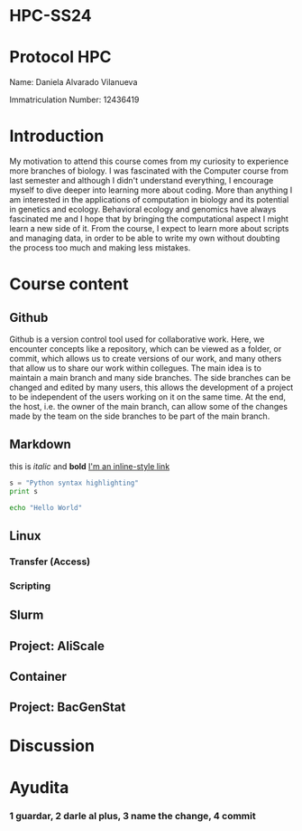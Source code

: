 # HPC-SS24

# Protocol HPC

Name: Daniela Alvarado Vilanueva

Immatriculation Number: 12436419

# Introduction
My motivation to attend this course comes from my curiosity to experience more branches of biology. I was fascinated with the Computer course from last semester and although I didn't understand everything, I encourage myself to dive deeper into learning more about coding. More than anything I am interested in the applications of computation in biology and its potential in genetics and ecology. Behavioral ecology and genomics have always fascinated me and I hope that by bringing the computational aspect I might learn a new side of it. From the course, I expect to learn more about scripts and managing data, in order to be able to write my own without doubting the process too much and making less mistakes. 

# Course content
## Github
Github is a version control tool used for collaborative work. Here, we encounter concepts like a repository, which can be viewed as a folder, or commit, which allows us to create versions of our work, and many others that allow us to share our work within collegues. The main idea is to maintain a main branch and many side branches. The side branches can be changed and edited by many users, this allows the development of a project to be independent of the users working on it on the same time. At the end, the host, i.e. the owner of the main branch, can allow some of the changes made by the team on the side branches to be part of the main branch. 

## Markdown

this is *italic* and **bold**
[I'm an inline-style link](https://www.google.com)

```python
s = "Python syntax highlighting"
print s
```

```sh
echo "Hello World"
```
## Linux
### Transfer (Access)
### Scripting
## Slurm
## Project: AliScale
## Container
## Project: BacGenStat
# Discussion

# Ayudita
### 1 guardar, 2 darle al plus, 3 name the change, 4 commit

